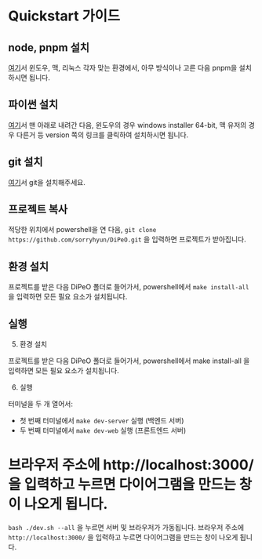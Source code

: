 # Quickstart 가이드

## node, pnpm 설치

[여기](https://nodejs.org/ko/download)서 윈도우, 맥, 리눅스 각자 맞는 환경에서, 아무 방식이나 고른 다음 pnpm을 설치하시면 됩니다.

## 파이썬 설치

[여기](https://www.python.org/downloads/release/python-3130/)서 맨 아래로 내려간 다음, 윈도우의 경우 windows installer 64-bit, 맥 유저의 경우 다른거 등 version 쪽의 링크를 클릭하여 설치하시면 됩니다.

## git 설치

[여기](https://git-scm.com/book/ko/v2/%EC%8B%9C%EC%9E%91%ED%95%98%EA%B8%B0-Git-%EC%84%A4%EC%B9%98)서 git을 설치해주세요.

## 프로젝트 복사

적당한 위치에서 powershell을 연 다음, `git clone https://github.com/sorryhyun/DiPeO.git` 을 입력하면 프로젝트가 받아집니다.

## 환경 설치

프로젝트를 받은 다음 DiPeO 폴더로 들어가서, powershell에서 `make install-all` 을 입력하면 모든 필요 요소가 설치됩니다.

## 실행

5. 환경 설치

프로젝트를 받은 다음 DiPeO 폴더로 들어가서, powershell에서 make install-all 을 입력하면 모든 필요 요소가 설치됩니다.

6. 실행

터미널을 두 개 열어서:
- 첫 번째 터미널에서 `make dev-server` 실행 (백엔드 서버)
- 두 번째 터미널에서 `make dev-web` 실행 (프론트엔드 서버)

브라우저 주소에 http://localhost:3000/ 을 입력하고 누르면 다이어그램을 만드는 창이 나오게 됩니다.
=======
`bash ./dev.sh --all` 을 누르면 서버 및 브라우저가 가동됩니다. 브라우저 주소에 `http://localhost:3000/` 을 입력하고 누르면 다이어그램을 만드는 창이 나오게 됩니다.


